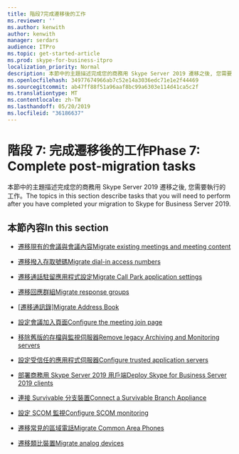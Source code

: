 ```yaml
---
title: 階段7完成遷移後的工作
ms.reviewer: ''
ms.author: kenwith
author: kenwith
manager: serdars
audience: ITPro
ms.topic: get-started-article
ms.prod: skype-for-business-itpro
localization_priority: Normal
description: 本節中的主題描述完成您的商務用 Skype Server 2019 遷移之後, 您需要執行的工作。
ms.openlocfilehash: 34977674966ab7c52e14a3036edc71e1e2f44469
ms.sourcegitcommit: ab47ff88f51a96aaf8bc99a6303e114d41ca5c2f
ms.translationtype: MT
ms.contentlocale: zh-TW
ms.lasthandoff: 05/20/2019
ms.locfileid: "36186637"
---
```

# <a name="phase-7-complete-post-migration-tasks"></a><span data-ttu-id="824f8-103">階段 7: 完成遷移後的工作</span><span class="sxs-lookup"><span data-stu-id="824f8-103">Phase 7: Complete post-migration tasks</span></span>

<span data-ttu-id="824f8-104">本節中的主題描述完成您的商務用 Skype Server 2019 遷移之後, 您需要執行的工作。</span><span class="sxs-lookup"><span data-stu-id="824f8-104">The topics in this section describe tasks that you will need to perform after you have completed your migration to Skype for Business Server 2019.</span></span>
  
## <a name="in-this-section"></a><span data-ttu-id="824f8-105">本節內容</span><span class="sxs-lookup"><span data-stu-id="824f8-105">In this section</span></span>

- [<span data-ttu-id="824f8-106">遷移現有的會議與會議內容</span><span class="sxs-lookup"><span data-stu-id="824f8-106">Migrate existing meetings and meeting content</span></span>](migrate-existing-meetings-and-meeting-content.md)
    
- [<span data-ttu-id="824f8-107">遷移撥入存取號碼</span><span class="sxs-lookup"><span data-stu-id="824f8-107">Migrate dial-in access numbers</span></span>](migrate-dial-in-access-numbers.md)
    
- [<span data-ttu-id="824f8-108">遷移通話駐留應用程式設定</span><span class="sxs-lookup"><span data-stu-id="824f8-108">Migrate Call Park application settings</span></span>](migrate-call-park-application-settings.md)
    
- [<span data-ttu-id="824f8-109">遷移回應群組</span><span class="sxs-lookup"><span data-stu-id="824f8-109">Migrate response groups</span></span>](migrate-response-groups.md)
    
- <span data-ttu-id="824f8-110">[[遷移通訊錄]](migrate-address-book.md)</span><span class="sxs-lookup"><span data-stu-id="824f8-110">[Migrate Address Book](migrate-address-book.md)</span></span>
    
- [<span data-ttu-id="824f8-111">設定會議加入頁面</span><span class="sxs-lookup"><span data-stu-id="824f8-111">Configure the meeting join page</span></span>](configure-the-meeting-join-page.md)
    
- [<span data-ttu-id="824f8-112">移除舊版的存檔與監視伺服器</span><span class="sxs-lookup"><span data-stu-id="824f8-112">Remove legacy Archiving and Monitoring servers</span></span>](remove-legacy-archiving-and-monitoring-servers.md)
    
- [<span data-ttu-id="824f8-113">設定受信任的應用程式伺服器</span><span class="sxs-lookup"><span data-stu-id="824f8-113">Configure trusted application servers</span></span>](configure-trusted-application-servers.md)
    
- [<span data-ttu-id="824f8-114">部署商務用 Skype Server 2019 用戶端</span><span class="sxs-lookup"><span data-stu-id="824f8-114">Deploy Skype for Business Server 2019 clients</span></span>](deploy-clients.md)
    
- [<span data-ttu-id="824f8-115">連接 Survivable 分支裝置</span><span class="sxs-lookup"><span data-stu-id="824f8-115">Connect a Survivable Branch Appliance</span></span>](connect-a-survivable-branch-appliance.md)
    
- [<span data-ttu-id="824f8-116">設定 SCOM 監視</span><span class="sxs-lookup"><span data-stu-id="824f8-116">Configure SCOM monitoring</span></span>](configure-scom-monitoring.md)
    
- [<span data-ttu-id="824f8-117">遷移常見的區域電話</span><span class="sxs-lookup"><span data-stu-id="824f8-117">Migrate Common Area Phones</span></span>](migrate-common-area-phones.md)
    
- [<span data-ttu-id="824f8-118">遷移類比裝置</span><span class="sxs-lookup"><span data-stu-id="824f8-118">Migrate analog devices</span></span>](migrate-analog-devices.md)
    

